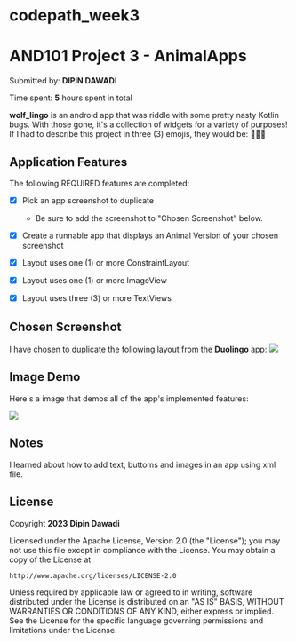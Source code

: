 # codepath_week3
# AND101 Project 3 - AnimalApps

Submitted by: **DIPIN DAWADI**

Time spent: **5** hours spent in total

**wolf_lingo** is an android app that was riddle with some pretty nasty Kotlin bugs.  With those gone, it's a collection of widgets for a variety of purposes! 
If I had to describe this project in three (3) emojis, they would be: **🎉🙌🥂**

## Application Features

The following REQUIRED features are completed:

- [x] Pick an app screenshot to duplicate
  - Be sure to add the screenshot to "Chosen Screenshot" below.
- [x] Create a runnable app that displays an Animal Version of your chosen screenshot
- [x] Layout uses one (1) or more ConstraintLayout
- [x] Layout uses one (1) or more ImageView
- [x] Layout uses three (3) or more TextViews


## Chosen Screenshot

I have chosen to duplicate the following layout from the **Duolingo** app:
<img src='https://github.com/Dipin-D/codepath_week3/assets/102004858/134b5f7b-5e40-4e5d-a1e6-7e2184d693be'/>

## Image Demo

Here's a image that demos all of the app's implemented features:

<img src='https://github.com/Dipin-D/codepath_week3/assets/102004858/f18e1b78-4fd3-4e17-94f8-76549e99411d
'/>

## Notes

I learned about how to add text, buttoms and images in an app using xml file.
## License

Copyright **2023** **Dipin Dawadi**

Licensed under the Apache License, Version 2.0 (the "License");
you may not use this file except in compliance with the License.
You may obtain a copy of the License at

    http://www.apache.org/licenses/LICENSE-2.0

Unless required by applicable law or agreed to in writing, software
distributed under the License is distributed on an "AS IS" BASIS,
WITHOUT WARRANTIES OR CONDITIONS OF ANY KIND, either express or implied.
See the License for the specific language governing permissions and
limitations under the License.
